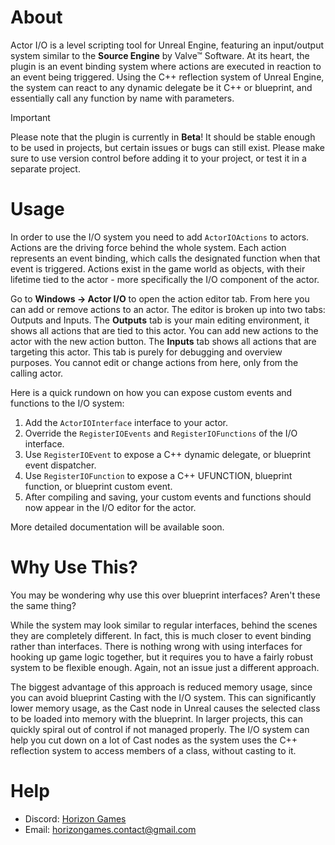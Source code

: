 # About

Actor I/O is a level scripting tool for Unreal Engine, featuring an input/output system similar to the **Source Engine** by Valve™ Software. At its heart, the plugin is an event binding system where actions are executed in reaction to an event being triggered. Using the C++ reflection system of Unreal Engine, the system can react to any dynamic delegate be it C++ or blueprint, and essentially call any function by name with parameters.

> [!IMPORTANT]
> Please note that the plugin is currently in **Beta**! It should be stable enough to be used in projects, but certain issues or bugs can still exist. Please make sure to use version control before adding it to your project, or test it in a separate project.

# Usage

In order to use the I/O system you need to add `ActorIOActions` to actors. Actions are the driving force behind the whole system. Each action represents an event binding, which calls the designated function when that event is triggered. Actions exist in the game world as objects, with their lifetime tied to the actor - more specifically the I/O component of the actor.

Go to **Windows → Actor I/O** to open the action editor tab. From here you can add or remove actions to an actor. The editor is broken up into two tabs: Outputs and Inputs. The **Outputs** tab is your main editing environment, it shows all actions that are tied to this actor. You can add new actions to the actor with the new action button. The **Inputs** tab shows all actions that are targeting this actor. This tab is purely for debugging and overview purposes. You cannot edit or change actions from here, only from the calling actor.

Here is a quick rundown on how you can expose custom events and functions to the I/O system:

1. Add the `ActorIOInterface` interface to your actor.
2. Override the `RegisterIOEvents` and `RegisterIOFunctions` of the I/O interface.
3. Use `RegisterIOEvent` to expose a C++ dynamic delegate, or blueprint event dispatcher.
4. Use `RegisterIOFunction` to expose a C++ UFUNCTION, blueprint function, or blueprint custom event.
5. After compiling and saving, your custom events and functions should now appear in the I/O editor for the actor.

More detailed documentation will be available soon.

# Why Use This?

You may be wondering why use this over blueprint interfaces? Aren't these the same thing?

While the system may look similar to regular interfaces, behind the scenes they are completely different. In fact, this is much closer to event binding rather than interfaces. There is nothing wrong with using interfaces for hooking up game logic together, but it requires you to have a fairly robust system to be flexible enough. Again, not an issue just a different approach.

The biggest advantage of this approach is reduced memory usage, since you can avoid blueprint Casting with the I/O system. This can significantly lower memory usage, as the Cast node in Unreal causes the selected class to be loaded into memory with the blueprint. In larger projects, this can quickly spiral out of control if not managed properly. The I/O system can help you cut down on a lot of Cast nodes as the system uses the C++ reflection system to access members of a class, without casting to it.

# Help

- Discord: [Horizon Games](https://discord.gg/t8STNrGcU3)
- Email: horizongames.contact@gmail.com
